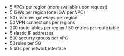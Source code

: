 - 5 VPCs per region (more available upon request)
- 5 IGWs per region (one IGW per VPC)
- 50 customer gateways per region
- 50 VPN connections per regions
- 200 route tables per region / 50 entries per route table
- 5 elastic IP addresses
- 500 security groups per VPC
- 50 rules per SG
- 5 SGs per network interface